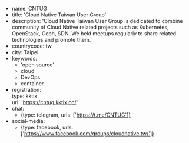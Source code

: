 - name: CNTUG  
- title: 'Cloud Native Taiwan User Group'  
- description: 'Cloud Native Taiwan User Group is dedicated to combine community of Cloud Native related projects such as Kubernetes, OpenStack, Ceph, SDN. We held meetups regularly to share related technologies and promote them.'  
- countrycode: tw  
- city: Taipei  
- keywords:  
    - 'open source'  
    - cloud  
    - DevOps  
    - container  
- registration:  
    type: kktix  
    url: 'https://cntug.kktix.cc/'  
- chat:  
    - {type: telegram, urls: ['https://t.me/CNTUG']}
- social-media:  
    - {type: facebook, urls: ['https://www.facebook.com/groups/cloudnative.tw/']}
